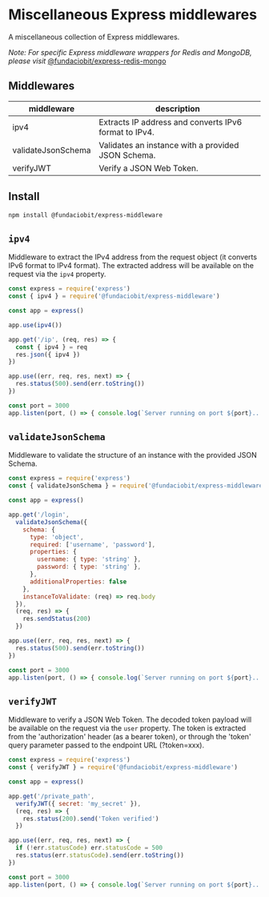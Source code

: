 # Miscellaneous Express middlewares

A miscellaneous collection of Express middlewares.

*Note: For specific Express middleware wrappers for Redis and MongoDB, please visit* [@fundaciobit/express-redis-mongo](https://www.npmjs.com/package/@fundaciobit/express-redis-mongo)

## Middlewares

| middleware         | description                                           |
|--------------------|-------------------------------------------------------|
| ipv4               | Extracts IP address and converts IPv6 format to IPv4. |
| validateJsonSchema | Validates an instance with a provided JSON Schema.    |
| verifyJWT          | Verify a JSON Web Token.                              |

## Install

```bash
npm install @fundaciobit/express-middleware
```

## `ipv4`

Middleware to extract the IPv4 address from the request object (it converts IPv6 format to IPv4 format). The extracted address will be available on the request via the `ipv4` property.

```js
const express = require('express')
const { ipv4 } = require('@fundaciobit/express-middleware')

const app = express()

app.use(ipv4())

app.get('/ip', (req, res) => {
  const { ipv4 } = req
  res.json({ ipv4 })
})

app.use((err, req, res, next) => {
  res.status(500).send(err.toString())
})

const port = 3000
app.listen(port, () => { console.log(`Server running on port ${port}...`) })

```

## `validateJsonSchema`

Middleware to validate the structure of an instance with the provided JSON Schema.

```js
const express = require('express')
const { validateJsonSchema } = require('@fundaciobit/express-middleware')

const app = express()

app.get('/login',
  validateJsonSchema({
    schema: {
      type: 'object',
      required: ['username', 'password'],
      properties: {
        username: { type: 'string' },
        password: { type: 'string' },
      },
      additionalProperties: false
    },
    instanceToValidate: (req) => req.body
  }),
  (req, res) => {
    res.sendStatus(200)
  })

app.use((err, req, res, next) => {
  res.status(500).send(err.toString())
})

const port = 3000
app.listen(port, () => { console.log(`Server running on port ${port}...`) })

```

## `verifyJWT`

Middleware to verify a JSON Web Token. The decoded token payload will be available on the request via the `user` property. The token is extracted from the 'authorization' header (as a bearer token), or through the 'token' query parameter passed to the endpoint URL (?token=xxx).

```js
const express = require('express')
const { verifyJWT } = require('@fundaciobit/express-middleware')

const app = express()

app.get('/private_path',
  verifyJWT({ secret: 'my_secret' }),
  (req, res) => {
    res.status(200).send('Token verified')
  })

app.use((err, req, res, next) => {
  if (!err.statusCode) err.statusCode = 500
  res.status(err.statusCode).send(err.toString())
})

const port = 3000
app.listen(port, () => { console.log(`Server running on port ${port}...`) })

```
